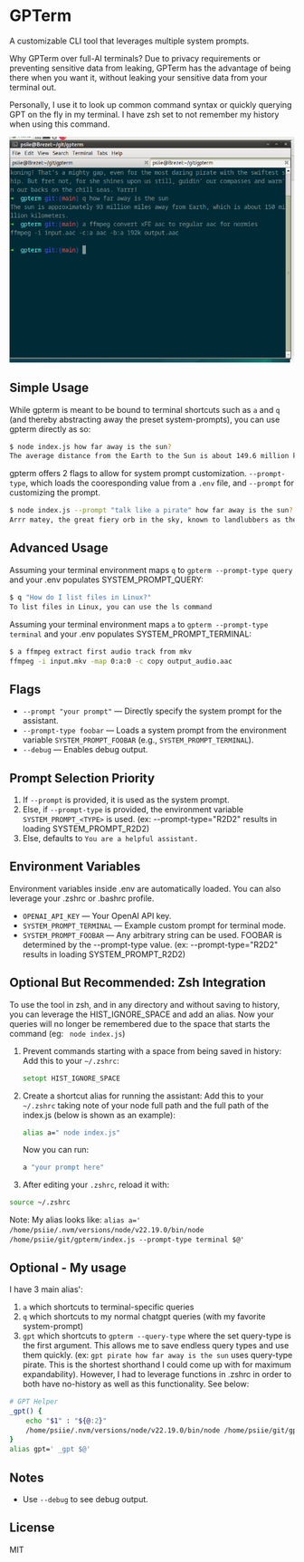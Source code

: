 # GPTerm
A customizable CLI tool that leverages multiple system prompts.

Why GPTerm over full-AI terminals? Due to privacy requirements or preventing sensitive data from leaking, GPTerm has the advantage of being there when you want it, without leaking your sensitive data from your terminal out. 

Personally, I use it to look up common command syntax or quickly querying GPT on the fly in my terminal. I have zsh set to not remember my history when using this command.

![A terminal screenshot showing the power of GPTerm](example.png)

## Simple Usage
While gpterm is meant to be bound to terminal shortcuts such as `a` and `q` (and thereby abstracting away the preset system-prompts), you can use gpterm directly as so:

```bash
$ node index.js how far away is the sun?
The average distance from the Earth to the Sun is about 149.6 million kilometers. This distance is also referred to as one astronomical unit (AU), which is a standard measurement used in astronomy to describe distances within our solar system.
```

gpterm offers 2 flags to allow for system prompt customization. `--prompt-type`, which loads the cooresponding value from a `.env` file, and `--prompt` for customizing the prompt.

```bash
$ node index.js --prompt "talk like a pirate" how far away is the sun?
Arrr matey, the great fiery orb in the sky, known to landlubbers as the Sun, be about 93 million miles away, or roughly 150 million kilometers for those who be countin' in metric. That's near enough to keep our planet warm and bright, yet far enough to keep our sails from catchin' fire! Savvy? 🌞
```

## Advanced Usage
Assuming your terminal environment maps `q` to `gpterm --prompt-type query` and your .env populates SYSTEM_PROMPT_QUERY:
```bash
$ q "How do I list files in Linux?"
To list files in Linux, you can use the ls command
```

Assuming your terminal environment maps `a` to `gpterm --prompt-type terminal` and your .env populates SYSTEM_PROMPT_TERMINAL:
```bash
$ a ffmpeg extract first audio track from mkv
ffmpeg -i input.mkv -map 0:a:0 -c copy output_audio.aac
```

## Flags
- `--prompt "your prompt"` — Directly specify the system prompt for the assistant.
- `--prompt-type foobar` — Loads a system prompt from the environment variable `SYSTEM_PROMPT_FOOBAR` (e.g., `SYSTEM_PROMPT_TERMINAL`).
- `--debug` — Enables debug output.

## Prompt Selection Priority
1. If `--prompt` is provided, it is used as the system prompt.
2. Else, if `--prompt-type` is provided, the environment variable `SYSTEM_PROMPT_<TYPE>` is used. (ex: --prompt-type="R2D2" results in loading SYSTEM_PROMPT_R2D2)
3. Else, defaults to `You are a helpful assistant.`

## Environment Variables
Environment variables inside .env are automatically loaded. You can also leverage your .zshrc or .bashrc profile.
- `OPENAI_API_KEY` — Your OpenAI API key.
- `SYSTEM_PROMPT_TERMINAL` — Example custom prompt for terminal mode.
- `SYSTEM_PROMPT_FOOBAR` — Any arbitrary string can be used. FOOBAR is determined by the --prompt-type value. (ex: --prompt-type="R2D2" results in loading SYSTEM_PROMPT_R2D2)

## Optional But Recommended: Zsh Integration
To use the tool in zsh, and in any directory and without saving to history, you can leverage the HIST_IGNORE_SPACE and add an alias. Now your queries will no longer be remembered due to the space that starts the command (eg: ` node index.js`)

1. Prevent commands starting with a space from being saved in history:
   Add this to your `~/.zshrc`:
   ```zsh
   setopt HIST_IGNORE_SPACE
   ```
2. Create a shortcut alias for running the assistant:
   Add this to your `~/.zshrc` taking note of your node full path and the full path of the index.js (below is shown as an example):
   ```zsh
   alias a=" node index.js"
   ```
   Now you can run:
   ```bash
   a "your prompt here"
   ```
3. After editing your `.zshrc`, reload it with:
```bash
source ~/.zshrc
```

Note: My alias looks like: `alias a=' /home/psiie/.nvm/versions/node/v22.19.0/bin/node /home/psiie/git/gpterm/index.js --prompt-type terminal $@'`

## Optional - My usage
I have 3 main alias':
1. `a` which shortcuts to terminal-specific queries
2. `q` which shortcuts to my normal chatgpt queries (with my favorite system-prompt)
3. `gpt` which shortcuts to `gpterm --query-type` where the set query-type is the first argument. This allows me to save endless query types and use them quickly. (ex: `gpt pirate how far away is the sun` uses query-type pirate. This is the shortest shorthand I could come up with for maximum expandability). However, I had to leverage functions in .zshrc in order to both have no-history as well as this functionality. See below:

```bash
# GPT Helper
_gpt() {
    echo "$1" : "${@:2}"
    /home/psiie/.nvm/versions/node/v22.19.0/bin/node /home/psiie/git/gpterm/index.js --prompt-type="$1" ${@:2}
}
alias gpt=' _gpt $@'
```

## Notes
- Use `--debug` to see debug output.

## License
MIT
